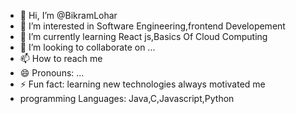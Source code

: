 - 👋 Hi, I’m @BikramLohar
- 👀 I’m interested in Software Engineering,frontend Developement
- 🌱 I’m currently learning React js,Basics Of Cloud Computing
- 💞️ I’m looking to collaborate on ...
- 📫 How to reach me 
- 😄 Pronouns: ...
- ⚡ Fun fact: learning new technologies always motivated me
- programming Languages: Java,C,Javascript,Python 

<!---
BikramLohar/BikramLohar is a ✨ special ✨ repository because its `README.md` (this file) appears on your GitHub profile.
You can click the Preview link to take a look at your changes.
--->
